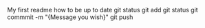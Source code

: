 My first readme
how to be up to date
git status 
git add
git status 
git commmit -m "{Message you wish}"
git push
